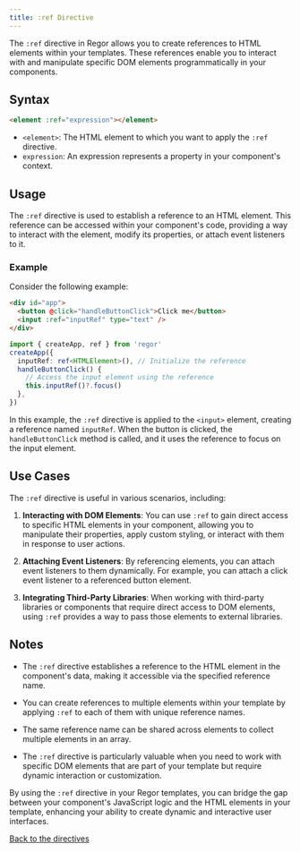 ```yaml
---
title: :ref Directive
---
```



The `:ref` directive in Regor allows you to create references to HTML elements within your templates. These references enable you to interact with and manipulate specific DOM elements programmatically in your components.

## Syntax

```html
<element :ref="expression"></element>
```

- `<element>`: The HTML element to which you want to apply the `:ref` directive.
- `expression`: An expression represents a property in your component's context.

## Usage

The `:ref` directive is used to establish a reference to an HTML element. This reference can be accessed within your component's code, providing a way to interact with the element, modify its properties, or attach event listeners to it.

### Example

Consider the following example:

```html
<div id="app">
  <button @click="handleButtonClick">Click me</button>
  <input :ref="inputRef" type="text" />
</div>
```

```ts
import { createApp, ref } from 'regor'
createApp({
  inputRef: ref<HTMLElement>(), // Initialize the reference
  handleButtonClick() {
    // Access the input element using the reference
    this.inputRef()?.focus()
  },
})
```

In this example, the `:ref` directive is applied to the `<input>` element, creating a reference named `inputRef`. When the button is clicked, the `handleButtonClick` method is called, and it uses the reference to focus on the input element.

## Use Cases

The `:ref` directive is useful in various scenarios, including:

1. **Interacting with DOM Elements**: You can use `:ref` to gain direct access to specific HTML elements in your component, allowing you to manipulate their properties, apply custom styling, or interact with them in response to user actions.

2. **Attaching Event Listeners**: By referencing elements, you can attach event listeners to them dynamically. For example, you can attach a click event listener to a referenced button element.

3. **Integrating Third-Party Libraries**: When working with third-party libraries or components that require direct access to DOM elements, using `:ref` provides a way to pass those elements to external libraries.

## Notes

- The `:ref` directive establishes a reference to the HTML element in the component's data, making it accessible via the specified reference name.

- You can create references to multiple elements within your template by applying `:ref` to each of them with unique reference names.

- The same reference name can be shared across elements to collect multiple elements in an array.

- The `:ref` directive is particularly valuable when you need to work with specific DOM elements that are part of your template but require dynamic interaction or customization.

By using the `:ref` directive in your Regor templates, you can bridge the gap between your component's JavaScript logic and the HTML elements in your template, enhancing your ability to create dynamic and interactive user interfaces.

[Back to the directives](/directives/directives)
